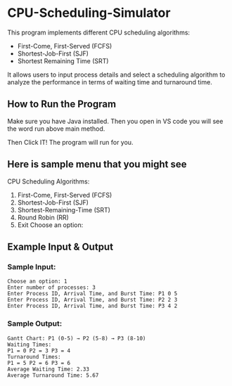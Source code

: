 # CPU-Scheduling-Simulator

This program implements different CPU scheduling algorithms:
- First-Come, First-Served (FCFS)
- Shortest-Job-First (SJF)
- Shortest Remaining Time (SRT)

It allows users to input process details and select a scheduling algorithm to analyze the performance in terms of waiting time and turnaround time.

## How to Run the Program

Make sure you have Java installed. 
Then you open in VS code you will see the word run above main method.

Then Click IT! The program will run for you.

## Here is sample menu that you might see

CPU Scheduling Algorithms:
1. First-Come, First-Served (FCFS)
2. Shortest-Job-First (SJF)
3. Shortest-Remaining-Time (SRT)
4. Round Robin (RR)
5. Exit
Choose an option:

## Example Input & Output
### Sample Input:
```
Choose an option: 1
Enter number of processes: 3
Enter Process ID, Arrival Time, and Burst Time: P1 0 5
Enter Process ID, Arrival Time, and Burst Time: P2 2 3
Enter Process ID, Arrival Time, and Burst Time: P3 4 2
```

### Sample Output:
```
Gantt Chart: P1 (0-5) → P2 (5-8) → P3 (8-10)
Waiting Times:
P1 = 0 P2 = 3 P3 = 4
Turnaround Times:
P1 = 5 P2 = 6 P3 = 6
Average Waiting Time: 2.33
Average Turnaround Time: 5.67
```

